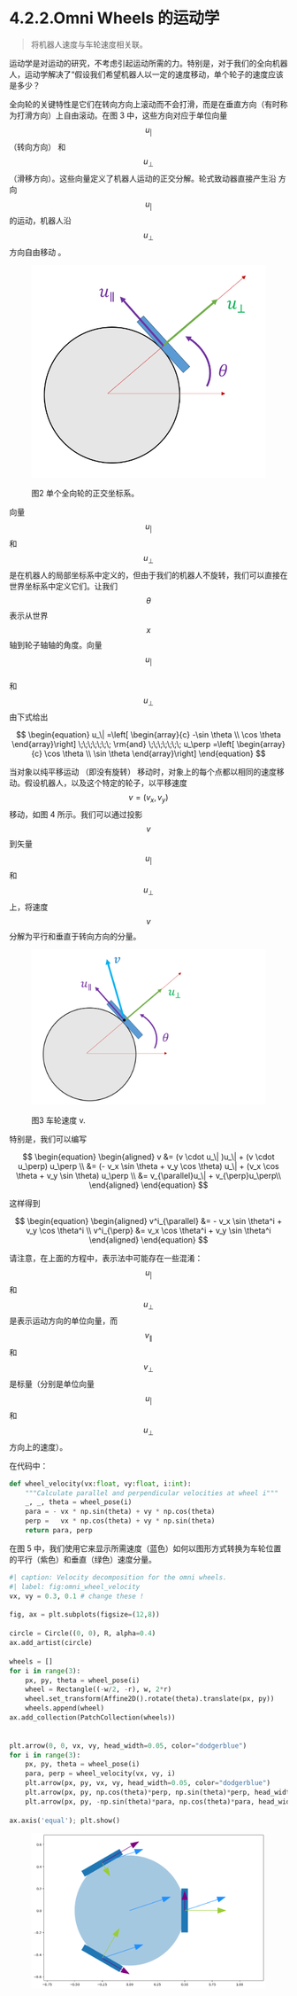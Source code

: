# 4.2.2.Omni Wheels 的运动学

> 将机器人速度与车轮速度相关联。

运动学是对运动的研究，不考虑引起运动所需的力。特别是，对于我们的全向机器人，运动学解决了“假设我们希望机器人以一定的速度移动，单个轮子的速度应该是多少？

全向轮的关键特性是它们在转向方向上滚动而不会打滑，而是在垂直方向（有时称为打滑方向）上自由滚动。在图 3 中，这些方向对应于单位向量$$u_|$$
（转向方向） 和$$u_\perp$$
（滑移方向）。这些向量定义了机器人运动的正交分解。轮式致动器直接产生沿 方向$$u_|$$
的运动，机器人沿 $$u_\perp$$方向自由移动
。

<figure><img src="../../.gitbook/assets/image (30).png" alt=""><figcaption><p>图2 单个全向轮的正交坐标系。</p></figcaption></figure>

向量$$u_|$$
和$$u_\perp$$
是在机器人的局部坐标系中定义的，但由于我们的机器人不旋转，我们可以直接在世界坐标系中定义它们。让我们$$\theta$$
表示从世界$$x$$
轴到轮子轴轴的角度。向量$$u_|$$
\
和$$u_\perp$$
由下式给出

$$
\begin{equation}
u_\| =\left[ \begin{array}{c} -\sin \theta \\ \cos \theta \end{array}\right]
\;\;\;\;\;\;\; \rm{and} \;\;\;\;\;\;\;
u_\perp =\left[ \begin{array}{c} \cos \theta \\ \sin \theta \end{array}\right]
\end{equation}
$$

当对象以纯平移运动 （即没有旋转） 移动时，对象上的每个点都以相同的速度移动。假设机器人，以及这个特定的轮子，以平移速度$$v=(v_x, v_y)$$
移动，如图 4 所示。我们可以通过投影$$v$$
到矢量$$u_|$$
和$$u_\perp$$
上，将速度$$v$$
分解为平行和垂直于转向方向的分量。

<figure><img src="../../.gitbook/assets/image (31).png" alt=""><figcaption><p>图3 车轮速度 v.</p></figcaption></figure>

特别是，我们可以编写

$$
\begin{equation}
\begin{aligned}
v &= (v \cdot u_\| )u_\| + (v \cdot u_\perp) u_\perp \\
&=
(- v_x \sin \theta + v_y \cos \theta) u_\|
+
(v_x \cos \theta + v_y \sin \theta) u_\perp \\
&= v_{\parallel}u_\| +  v_{\perp}u_\perp\\
\end{aligned}
\end{equation}
$$

这样得到

$$
\begin{equation}
\begin{aligned}
v^i_{\parallel} &= - v_x \sin \theta^i + v_y \cos \theta^i \\
v^i_{\perp} &= v_x \cos \theta^i + v_y \sin \theta^i
\end{aligned}
\end{equation}
$$

请注意，在上面的方程中，表示法中可能存在一些混淆：$$u_|$$
和$$u_\perp$$
是表示运动方向的单位向量，而$$v_{\parallel}$$
和$$v_{\perp}$$
是标量（分别是单位向量$$u_|$$
和$$u_\perp$$
方向上的速度）。

在代码中：

```python
def wheel_velocity(vx:float, vy:float, i:int):
    """Calculate parallel and perpendicular velocities at wheel i"""
    _, _, theta = wheel_pose(i)
    para = - vx * np.sin(theta) + vy * np.cos(theta)
    perp =   vx * np.cos(theta) + vy * np.sin(theta)
    return para, perp
```

在图 5 中，我们使用它来显示所需速度（蓝色）如何以图形方式转换为车轮位置的平行（紫色）和垂直（绿色）速度分量。

```python
#| caption: Velocity decomposition for the omni wheels.
#| label: fig:omni_wheel_velocity
vx, vy = 0.3, 0.1 # change these !

fig, ax = plt.subplots(figsize=(12,8))

circle = Circle((0, 0), R, alpha=0.4)
ax.add_artist(circle)

wheels = []
for i in range(3):
    px, py, theta = wheel_pose(i)
    wheel = Rectangle((-w/2, -r), w, 2*r)
    wheel.set_transform(Affine2D().rotate(theta).translate(px, py))
    wheels.append(wheel)
ax.add_collection(PatchCollection(wheels))


plt.arrow(0, 0, vx, vy, head_width=0.05, color="dodgerblue")
for i in range(3):
    px, py, theta = wheel_pose(i)
    para, perp = wheel_velocity(vx, vy, i)
    plt.arrow(px, py, vx, vy, head_width=0.05, color="dodgerblue")
    plt.arrow(px, py, np.cos(theta)*perp, np.sin(theta)*perp, head_width=0.05, color="yellowgreen")
    plt.arrow(px, py, -np.sin(theta)*para, np.cos(theta)*para, head_width=0.05, color="purple")

ax.axis('equal'); plt.show()
```

<figure><img src="../../.gitbook/assets/image (32).png" alt=""><figcaption></figcaption></figure>
